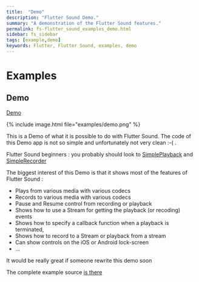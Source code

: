 ```yaml
---
title:  "Demo"
description: "Flutter Sound Demo."
summary: "A demonstration of the Flutter Sound features."
permalink: fs-flutter_sound_examples_demo.html
sidebar: fs_sidebar
tags: [example,demo]
keywords: Flutter, Flutter Sound, examples, demo
---
```

# Examples


## Demo

[Demo](https://github.com/dooboolab/flutter_sound/blob/master/flutter_sound/example/lib/demo/demo.dart)

{% include image.html file="examples/demo.png" %}

This is a Demo of what it is possible to do with Flutter Sound. The code of this Demo app is not so simple and unfortunately not very clean :-\( .

Flutter Sound beginners : you probably should look to [SimplePlayback](./#simpleplayback) and [SimpleRecorder](./#simplerecorder)

The biggest interest of this Demo is that it shows most of the features of Flutter Sound :

* Plays from various media with various codecs
* Records to various media with various codecs
* Pause and Resume control from recording or playback
* Shows how to use a Stream for getting the playback \(or recoding\) events
* Shows how to specify a callback function when a playback is terminated,
* Shows how to record to a Stream or playback from a stream
* Can show controls on the iOS or Android lock-screen
* ...

It would be really great if someone rewrite this demo soon

The complete example source [is there](https://github.com/dooboolab/flutter_sound/blob/master/flutter_sound/example/lib/demo/demo.dart)
